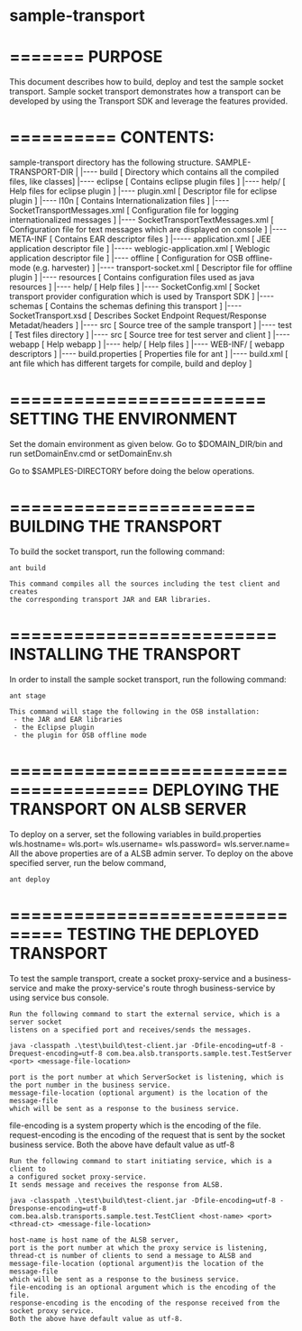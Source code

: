 # sample-transport
=======
PURPOSE
========
This document describes how to build, deploy and test the sample socket transport.
Sample socket transport demonstrates how a transport can be developed by using
the Transport SDK and leverage the features provided.

==========
CONTENTS:
==========
sample-transport directory has the following structure.
SAMPLE-TRANSPORT-DIR
	|
	|---- build                                 [ Directory which contains all the compiled files, like classes]
	|---- eclipse                               [ Contains eclipse plugin files ]
		|---- help/                                 [ Help files for eclipse plugin ]
		|---- plugin.xml                            [ Descriptor file for eclipse plugin ]
	|---- l10n                                  [ Contains Internationalization files ]
	    |---- SocketTransportMessages.xml           [ Configuration file for logging internationalized messages ]
	    |---- SocketTransportTextMessages.xml       [ Configuration file for text messages which are displayed on console ]
	|---- META-INF	                            [ Contains EAR descriptor files ]
		|----- application.xml                      [ JEE application descriptor file ]
		|----- weblogic-application.xml             [ Weblogic application descriptor file ]
	|---- offline                               [ Configuration for OSB offline-mode (e.g. harvester) ]
	    |---- transport-socket.xml                  [ Descriptor file for offline plugin ]
	|---- resources                             [ Contains configuration files used as java resources ]
		|---- help/                                 [ Help files ]
		|---- SocketConfig.xml                      [ Socket transport provider configuration which is used by Transport SDK ]
	|---- schemas                               [ Contains the schemas defining this transport  ]
		|---- SocketTransport.xsd                    [ Describes Socket Endpoint Request/Response Metadat/headers ]
	|---- src                                   [ Source tree of the sample transport ]
	|---- test                                  [ Test files directory ]
		|---- src                                   [ Source tree for test server and client ]
    |---- webapp                                [ Help webapp ]
        |---- help/                                 [ Help files ]
        |---- WEB-INF/                              [ webapp descriptors ]
	|---- build.properties                      [ Properties file for ant ]
	|---- build.xml                             [ ant file which has different targets for compile, build and deploy ]


========================
SETTING THE ENVIRONMENT
========================
Set the domain environment as given below.
Go to $DOMAIN_DIR/bin and run setDomainEnv.cmd or setDomainEnv.sh

Go to $SAMPLES-DIRECTORY before doing the below operations.

=======================
BUILDING THE TRANSPORT
=======================
To build the socket transport, run the following command:

	ant build

	This command compiles all the sources including the test client and creates
	the corresponding transport JAR and EAR libraries.

=========================
INSTALLING THE TRANSPORT
=========================
In order to install the sample socket transport, run the following command:

	ant stage

    This command will stage the following in the OSB installation:
     - the JAR and EAR libraries
     - the Eclipse plugin
     - the plugin for OSB offline mode

=======================================
DEPLOYING THE TRANSPORT ON ALSB SERVER
=======================================
To deploy on a server,
	set the following variables in build.properties
		wls.hostname=<host-name of the machine>
		wls.port=<port number>
		wls.username=<user-name>
		wls.password=<password>
		wls.server.name=<Server name>
	All the above properties are of a ALSB admin server.
	To deploy on the above specified server, run the below command,

	ant deploy

===============================
TESTING THE DEPLOYED TRANSPORT
===============================
To test the sample transport, create a socket proxy-service and a business-service and
    make the proxy-service's route throgh business-service by using service bus console.
	
	Run the following command to start the external service, which is a server socket
	listens on a specified port and receives/sends the messages.

	java -classpath .\test\build\test-client.jar -Dfile-encoding=utf-8 -Drequest-encoding=utf-8 com.bea.alsb.transports.sample.test.TestServer <port> <message-file-location>

	port is the port number at which ServerSocket is listening, which is the port number in the business service.
	message-file-location (optional argument) is the location of the message-file
	which will be sent as a response to the business service.
  file-encoding is a system property which is the encoding of  the file.
  request-encoding is the encoding of the request that is sent by
  the socket business service.
  Both the above have default value as utf-8

	Run the following command to start initiating service, which is a client to
	a configured socket proxy-service.
	It sends message and receives the response from ALSB.

	java -classpath .\test\build\test-client.jar -Dfile-encoding=utf-8 -Dresponse-encoding=utf-8 com.bea.alsb.transports.sample.test.TestClient <host-name> <port> <thread-ct> <message-file-location>

	host-name is host name of the ALSB server,
	port is the port number at which the proxy service is listening,
	thread-ct is number of clients to send a message to ALSB and
	message-file-location (optional argument)is the location of the message-file
	which will be sent as a response to the business service.
	file-encoding is an optional argument which is the encoding of the file.
    response-encoding is the encoding of the response received from the
    socket proxy service.
    Both the above have default value as utf-8.
	
